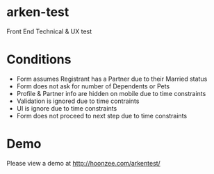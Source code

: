# arken-test
Front End Technical &amp; UX test

# Conditions
* Form assumes Registrant has a Partner due to their Married status
* Form does not ask for number of Dependents or Pets
* Profile & Partner info are hidden on mobile due to time constraints
* Validation is ignored due to time contraints
* UI is ignore due to time constraints
* Form does not proceed to next step due to time constraints

# Demo
Please view a demo at http://hoonzee.com/arkentest/